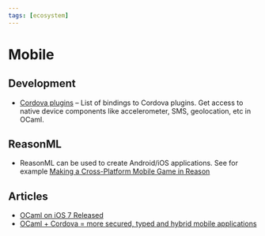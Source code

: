 ```yaml
---
tags: [ecosystem]
---
```


# Mobile

## Development

* [Cordova plugins](https://github.com/dannywillems/ocaml-cordova-plugin-list)  – List of bindings to Cordova plugins. Get access to native device components like accelerometer, SMS, geolocation, etc in OCaml.

## ReasonML

* ReasonML can be used to create Android/iOS applications. See for example [Making a Cross-Platform Mobile Game in Reason](https://jaredforsyth.com/posts/making-a-cross-platform-mobile-game-in-reason-ocaml/) 

## Articles

* [OCaml on iOS 7 Released](http://psellos.com/2014/08/2014.08.ocamlxarm-402.html) 
* [OCaml + Cordova = more secured, typed and hybrid mobile applications](https://medium.com/@dwillems42/ocaml-cordova-more-secured-typed-and-hybrid-mobile-applications-fe389293d3f) 
